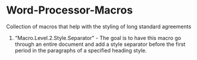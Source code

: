 # Word-Processor-Macros
Collection of macros that help with the styling of long standard agreements

1. "Macro.Level.2.Style.Separator" - The goal is to have this macro go through an entire document and add a style separator before the first period in the paragraphs of a specified heading style. 
